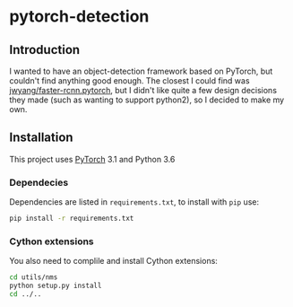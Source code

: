 # pytorch-detection

## Introduction
I wanted to have an object-detection framework based on PyTorch, but couldn't find anything good enough.
The closest I could find was [jwyang/faster-rcnn.pytorch](https://github.com/jwyang/faster-rcnn.pytorch),
but I didn't like quite a few design decisions they made (such as wanting to support python2),
so I decided to make my own.

## Installation
This project uses [PyTorch](http://pytorch.org/) 3.1 and Python 3.6

### Dependecies
Dependencies are listed in `requirements.txt`, to install with `pip` use:
```bash
pip install -r requirements.txt
```

### Cython extensions
You also need to complile and install Cython extensions:
```bash
cd utils/nms
python setup.py install
cd ../..
```
